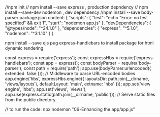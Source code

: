 //npm init
// npm install --save express , production depndency
// npm install --save-dev nodemon , dev dependency
//npm install --save body-parser
package.json content:
{
 "scripts": {
    "test": "echo \"Error: no test specified\" && exit 1",
    "start": "nodemon app.js"
  },
  "devDependencies": {
    "@types/node": "^24.1.0"
  },
  "dependencies": {
    "express": "^5.1.0",
    "nodemon": "^3.1.10"
  }
}


 npm install --save ejs pug express-handlebars
 to install package for html dynamic rendering



 const express = require('express');
const expressHbs = require('express-handlebars');
const app = express();
const bodyParser = require('body-parser');
const path = require('path');
app.use(bodyParser.urlencoded({ extended: false })); // Middleware to parse URL-encoded bodies
app.engine('hbs', expressHbs.engine({
    layoutsDir: path.join(__dirname, 'views/layouts'),
    defaultLayout: 'main',
    extname: 'hbs'
}));
app.set('view engine', 'hbs');
app.set('views', 'views');
app.use(express.static(path.join(__dirname, 'public'))); // Serve static files from the public directory


// to run the code:  npx nodemon "06-Enhancing the app/app.js"